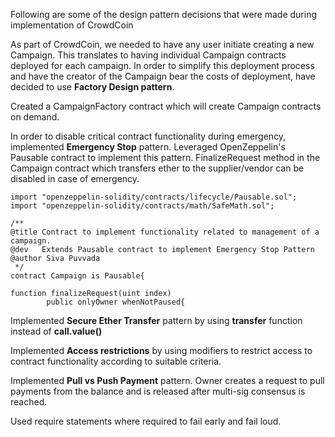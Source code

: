Following are some of the design pattern decisions that were made during implementation of CrowdCoin

As part of CrowdCoin, we needed to have any user initiate creating a new Campaign. This translates to having individual Campaign contracts deployed for each campaign. In order to simplify this deployment process and have the creator of the Campaign bear the costs of deployment, have decided to use **Factory Design pattern**.

Created a CampaignFactory contract which will create Campaign contracts on demand.

In order to disable critical contract functionality during emergency, implemented **Emergency Stop** pattern. Leveraged OpenZeppelin's Pausable contract to implement this pattern. FinalizeRequest method in the Campaign contract which transfers ether to the supplier/vendor can be disabled in case of emergency.

```
import "openzeppelin-solidity/contracts/lifecycle/Pausable.sol";
import "openzeppelin-solidity/contracts/math/SafeMath.sol";

/**
@title Contract to implement functionality related to management of a campaign. 
@dev   Extends Pausable contract to implement Emergency Stop Pattern
@author Siva Puvvada
 */
contract Campaign is Pausable{
```
```
function finalizeRequest(uint index) 
        public onlyOwner whenNotPaused{
```

Implemented **Secure Ether Transfer** pattern by using **transfer** function instead of **call.value()**

Implemented **Access restrictions** by using modifiers to restrict access to contract functionality according to suitable criteria.

Implemented **Pull vs Push Payment** pattern. Owner creates a request to pull payments from the balance and is released after multi-sig consensus is reached.

Used require statements where required to fail early and fail loud.